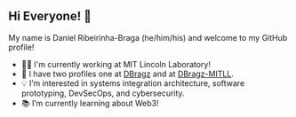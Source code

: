 ## Hi Everyone! 👋

My name is Daniel Ribeirinha-Braga (he/him/his) and welcome to my GitHub profile!

- 👨‍💻 I'm currently working at MIT Lincoln Laboratory!
- 👤 I have two profiles one at [DBragz](https://github.com/DBragz/DBragz) and at [DBragz-MITLL](https://github.com/DBragz-MITLL).
- 💡 I’m interested in systems integration architecture, software prototyping, DevSecOps, and cybersecurity.
- 📚 I’m currently learning about Web3!
